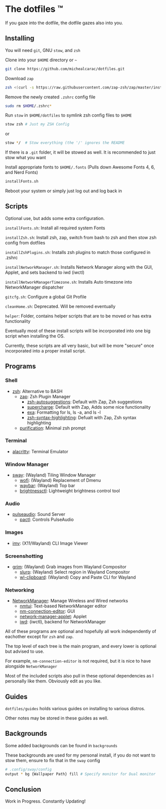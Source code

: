 # The dotfiles :tm:

If you gaze into the dotfile, the dotfile gazes also into you.

## Installing

You will need `git`, GNU `stow`, and `zsh`

Clone into your `$HOME` directory or `~`

```bash
git clone https://github.com/michealcarac/dotfiles.git
```

Download `zap`

```bash
zsh <(curl -s https://raw.githubusercontent.com/zap-zsh/zap/master/install.zsh) --branch release-v1
```

Remove the newly created `.zshrc` config file

```bash
sudo rm $HOME/.zshrc*
```

Run `stow` in `$HOME/dotfiles` to symlink zsh config files to `$HOME` 

```bash
stow zsh # Just my ZSH Config
```

or

```bash
stow */  # Stow everything (the '/' ignores the README
```

If there is a `.git` folder, it will be stowed as well. It is recommended to just stow what you want

Install appropriate fonts to `$HOME/.fonts` (Pulls down Awesome Fonts 4, 6, and Nerd Fonts)

```bash
installFonts.sh
```

Reboot your system or simply just log out and log back in

## Scripts

Optional use, but adds some extra configuration.

`installFonts.sh`: Install all required system Fonts

`installZsh.sh`: Install zsh, zap, switch from bash to zsh and then stow zsh config from dotfiles 

`installZshPlugins.sh`: Installs zsh plugins to match those configured in .zshrc

`installNetworkManager.sh`: Installs Network Manager along with the GUI, Applet, and sets backend to iwd (iwctl)

`installNetworkManagerTimezone.sh`: Installs Auto timezone into NetworkManager dispatcher

`gitcfg.sh`: Configure a global Git Profile

`cleanHome.sh`: Deprecated. Will be removed eventually

`helper`: Folder, contains helper scripts that are to be moved or has extra functionality

Eventually most of these install scripts will be incorporated into one big script when installing the OS.

Currently, these scripts are all very basic, but will be more "secure" once incorporated into a proper install script. 

## Programs

### Shell
* [zsh](https://github.com/zsh-users/zsh): Alternative to BASH
    * [zap](https://github.com/zap-zsh/zap): Zsh Plugin Manager
        * [zsh-autosuggestions](https://github.com/zsh-users/zsh-autosuggestions): Default with Zap, Zsh suggestions
        * [supercharge](https://github.com/zap-zsh/supercharge): Default with Zap, Adds some nice functionality
        * [exa](https://github.com/zap-zsh/exa): Formatting for ls, ls -a, and ls -l 
        * [zsh-syntax-highlighting](https://github.com/zsh-users/zsh-syntax-highlighting): Defualt with Zap, Zsh syntax highlighting
    * [purification](https://github.com/Phantas0s/purification): Minimal zsh prompt	

### Terminal
* [alacritty](https://github.com/alacritty/alacritty): Terminal Emulator

### Window Manager
* [sway](https://github.com/swaywm/sway): (Wayland) Tiling Window Manager
    * [wofi](https://man.archlinux.org/man/wofi.1.en): (Wayland) Replacement of Dmenu
    * [waybar](https://github.com/Alexays/Waybar): (Wayland) Top bar
    * [brightnessctl](https://archlinux.org/packages/community/x86_64/brightnessctl/): Lightweight brightness control tool 

### Audio
* [pulseaudio](https://wiki.archlinux.org/title/PulseAudio): Sound Server
    * [pactl](https://man.archlinux.org/man/pactl.1.en): Controls PulseAudio

### Images
* [imv](https://sr.ht/~exec64/imv/): (X11/Wayland) CLI Image Viewer

### Screenshotting
* [grim](https://man.archlinux.org/man/grim.1): (Wayland) Grab images from Wayland Compositor
    * [slurp](https://man.archlinux.org/man/slurp.1.en): (Wayland) Select region in Wayland Compositor
    * [wl-clipboard](https://man.archlinux.org/man/wl-copy.1): (Wayland) Copy and Paste CLI for Wayland 

### Networking
* [NetworkManager](https://wiki.archlinux.org/title/NetworkManager): Manage Wireless and Wired networks
    * [nmtui](https://man.archlinux.org/man/nmtui.1): Text-based NetworkManager editor
    * [nm-connection-editor](https://archlinux.org/packages/extra/x86_64/nm-connection-editor/): GUI
    * [network-manager-applet](https://archlinux.org/packages/extra/x86_64/network-manager-applet/): Applet
    * [iwd](https://wiki.archlinux.org/title/Iwd): (iwctl), backend for NetworkManager

All of these programs are optional and hopefully all work independently of eachother except for `zsh` and `zap`.

The top level of each tree is the main program, and every lower is optional but advised to use.

For example, `nm-connection-editor` is not required, but it is nice to have alongside `NetworkManager` 

Most of the included scripts also pull in these optional dependencies as I personally like them. Obviously edit as you like.

## Guides

`dotfiles/guides` holds various guides on installing to various distros. 
 
Other notes may be stored in these guides as well.

## Backgrounds

Some added backgrounds can be found in `backgrounds` 

These backgrounds are used for my personal install, if you do not want to stow them, ensure to fix that in the `sway` config

```bash
# .config/sway/config
output * bg {Wallpaper Path} fill # Specify monitor for Dual monitor
```

## Conclusion

Work in Progress.
Constantly Updating!
